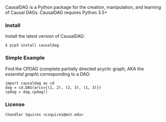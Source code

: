 CausalDAG is a Python package for the creation, manipulation, and learning
of Causal DAGs. CausalDAG requires Python 3.5+

### Install
Install the latest version of CausalDAG:
```
$ pip3 install causaldag
```

### Simple Example
Find the CPDAG (complete partially directed acyclic graph,
AKA the *essential graph*) corresponding to a DAG:
```
import causaldag as cd
dag = cd.DAG(arcs={(1, 2), (2, 3), (1, 3)})
cpdag = dag.cpdag()
```

### License
```
Chandler Squires <csquires@mit.edu>
```